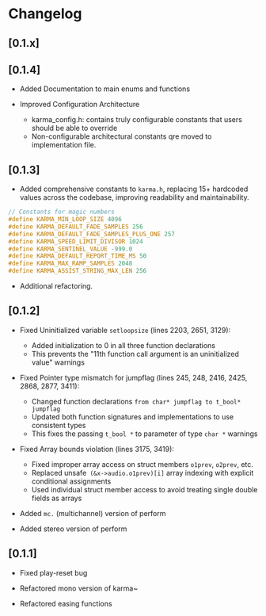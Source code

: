 # Changelog

## [0.1.x]


## [0.1.4]

- Added Documentation to main enums and functions

- Improved Configuration Architecture
	- karma_config.h: contains truly configurable constants that users should be able to override
    - Non-configurable architectural constants qre moved to implementation file.


## [0.1.3]

- Added comprehensive constants to `karma.h`, replacing 15+ hardcoded values across the codebase, improving readability and maintainability.

```c
// Constants for magic numbers
#define KARMA_MIN_LOOP_SIZE 4096
#define KARMA_DEFAULT_FADE_SAMPLES 256
#define KARMA_DEFAULT_FADE_SAMPLES_PLUS_ONE 257
#define KARMA_SPEED_LIMIT_DIVISOR 1024
#define KARMA_SENTINEL_VALUE -999.0
#define KARMA_DEFAULT_REPORT_TIME_MS 50
#define KARMA_MAX_RAMP_SAMPLES 2048
#define KARMA_ASSIST_STRING_MAX_LEN 256
```

- Additional refactoring.

## [0.1.2]

- Fixed Uninitialized variable `setloopsize` (lines 2203, 2651, 3129):
    - Added initialization to 0 in all three function declarations
    - This prevents the "11th function call argument is an uninitialized value" warnings

- Fixed Pointer type mismatch for jumpflag (lines 245, 248, 2416, 2425, 2868, 2877, 3411):
    - Changed function declarations `from char* jumpflag to t_bool* jumpflag`
    - Updated both function signatures and implementations to use consistent types
    - This fixes the passing `t_bool *` to parameter of type `char *` warnings

- Fixed Array bounds violation (lines 3175, 3419):
    - Fixed improper array access on struct members `o1prev`, `o2prev`, etc.
    - Replaced unsafe` (&x->audio.o1prev)[i]` array indexing with explicit conditional assignments
    - Used individual struct member access to avoid treating single double fields as arrays

- Added `mc.` (multichannel) version of perform

- Added stereo version of perform

## [0.1.1]

- Fixed play-reset bug

- Refactored mono version of karma~

- Refactored easing functions